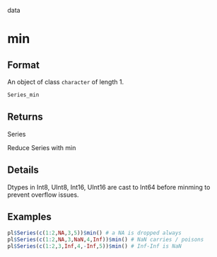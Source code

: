 data

# min

## Format

An object of class `character` of length 1.

```r
Series_min
```

## Returns

Series

Reduce Series with min

## Details

Dtypes in Int8, UInt8, Int16, UInt16 are cast to Int64 before minming to prevent overflow issues.

## Examples

```r
pl$Series(c(1:2,NA,3,5))$min() # a NA is dropped always
pl$Series(c(1:2,NA,3,NaN,4,Inf))$min() # NaN carries / poisons
pl$Series(c(1:2,3,Inf,4,-Inf,5))$min() # Inf-Inf is NaN
```